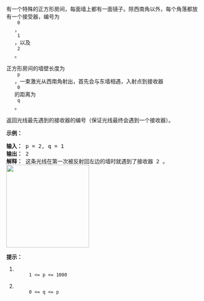 <html>
 <body>
  <p>
   有一个特殊的正方形房间，每面墙上都有一面镜子。除西南角以外，每个角落都放有一个接受器，编号为
   <code>
    0
   </code>
   ，
   <code>
    1
   </code>
   ，以及
   <code>
    2
   </code>
   。
  </p>
  <p>
   正方形房间的墙壁长度为
   <code>
    p
   </code>
   ，一束激光从西南角射出，首先会与东墙相遇，入射点到接收器
   <code>
    0
   </code>
   的距离为
   <code>
    q
   </code>
   。
  </p>
  <p>
   返回光线最先遇到的接收器的编号（保证光线最终会遇到一个接收器）。
  </p>
  <p>
  </p>
  <p>
   <strong>
    示例：
   </strong>
  </p>
  <pre><strong>输入： </strong>p = 2, q = 1
<strong>输出： </strong>2
<strong>解释： </strong>这条光线在第一次被反射回左边的墙时就遇到了接收器 2 。
<img alt="" src="https://ibb.co/mYSFJT"/><img alt="" src="https://aliyun-lc-upload.oss-cn-hangzhou.aliyuncs.com/aliyun-lc-upload/uploads/2018/06/22/reflection.png" style="height: 217px; width: 218px;"/></pre>
  <p>
  </p>
  <p>
   <strong>
    提示：
   </strong>
  </p>
  <ol>
   <li>
    <code>
     1 &lt;= p &lt;= 1000
    </code>
   </li>
   <li>
    <code>
     0 &lt;= q &lt;= p
    </code>
   </li>
  </ol>
 </body>
</html>
